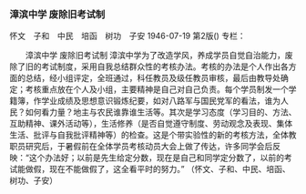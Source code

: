 ### 漳滨中学  废除旧考试制
怀文　子和　中民　培函　树功　子安
1946-07-19
第2版()
专栏：

　　漳滨中学
    废除旧考试制
    漳滨中学为了改造学风，养成学员自觉自治能力，废除了旧的考试制度，采用自我总结群众性的考核办法。考核的办法是个人作出各方面的总结，经小组评定，全班通过，科任教员及级任教员审核，最后由教导处确定；考核重点放在个人及小组，主要精神是自己对自己负责。每个学员制发一个学籍簿，作学业成绩及思想意识锻炼纪要，如对八路军与国民党军的看法，谁为人民？如何看力量？地主与农民谁靠谁生活等。其次是学习态度（学习目的、方法、互助精神、课外活动等），生活修养（是否自觉遵守制度、劳动观念及表现、集体生活、批评与自我批评精神等）的检查。这是个带实验性的新的考核方法，全体教职员研究后，于暑假前在全体学员考核动员大会上做了传达，许多同学会后反映：“这个办法好；以前是先生给定分数，现在是自己和同学定分数了，以前的考试能做假，现在不能做假了，这全看平时的努力。”
    （怀文、子和、中民、培函、树功、子安）
